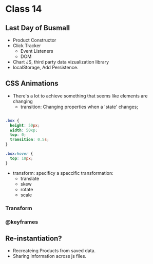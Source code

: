 # Class 14

## Last Day of Busmall

- Product Constructor
- Click Tracker
  - Event Listeners
  - DOM
- Chart JS, third party data vizualization library
- localStorage, Add Persistence.

## CSS Animations

- There's a lot to achieve something that seems like elements are changing
  - transition: Changing properties when a 'state' changes;

```css

.box {
  height: 50px;
  width: 50xp;
  top: 0;
  transition: 0.5s;
}

.box:hover {
  top: 10px;
}

```

- transform: specificy a speccific transformation:
  - translate
  - skew
  - rotate
  - scale

### Transform

### @keyframes

## Re-instantiation?

- Recreateing Products from saved data.
- Sharing information across js files.